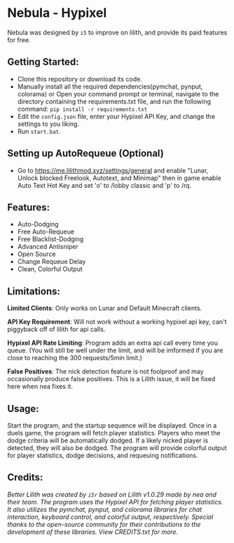 # Nebula - Hypixel
Nebula was designed by `i5` to improve on lilith, and provide its paid features for free.

## Getting Started:
- Clone this repository or download its code.
- Manually install all the required dependencies(pymchat, pynput, colorama) or Open your command prompt or terminal, navigate to the directory containing the requirements.txt file, and run the following command:
```pip install -r requirements.txt```
- Edit the `config.json` file, enter your Hypixel API Key, and change the settings to you liking.
- Run `start.bat`.

## Setting up AutoRequeue (Optional)
- Go to https://me.lilithmod.xyz/settings/general and enable "Lunar, Unlock blocked Freelook, Autotext, and Minimap" then in game enable Auto Text Hot Key and set 'o' to /lobby classic and 'p' to /rq.

## Features:
- Auto-Dodging
- Free Auto-Requeue
- Free Blacklist-Dodging
- Advanced Antisniper
- Open Source
- Change Requeue Delay
- Clean, Colorful Output

## Limitations:

**Limited Clients**: Only works on Lunar and Default Minecraft clients.

**API Key Requirement**: Will not work without a working hypixel api key, can't piggyback off of lilith for api calls.

**Hypixel API Rate Limiting**: Program adds an extra api call every time you queue. (You will still be well under the limit, and will be imformed if you are close to reaching the 300 requests/5min limit.)

**False Positives**: The nick detection feature is not foolproof and may occasionally produce false positives. This is a Lilith issue, it will be fixed here when nea fixes it.

## Usage:
Start the program, and the startup sequence will be displayed.
Once in a duels game, the program will fetch player statistics.
Players who meet the dodge criteria will be automatically dodged.
If a likely nicked player is detected, they will also be dodged.
The program will provide colorful output for player statistics, dodge decisions, and requeuing notifications.

## Credits:
*Better Lilith was created by `i5r` based on Lilith v1.0.29 made by nea and their team. The program uses the Hypixel API for fetching player statistics. It also utilizes the pymchat, pynput, and colorama libraries for chat interaction, keyboard control, and colorful output, respectively. Special thanks to the open-source community for their contributions to the development of these libraries. View CREDITS.txt for more.*